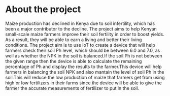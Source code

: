 # About the project
Maize production has declined in Kenya due to soil infertility, which has been a major contributor to the decline.
The project aims to help Kenyan small-scale maize farmers improve their soil fertility in order to boost yields. As a result, they will be able to earn a living and better their living conditions.
The project aim is to use IoT to create a device that will help farmers check their soil Ph level, which should be between 6.0 and 7.0, as well as whether the NPK in the soil is balanced.If the soil Ph is not between the given range then the device is able to calculate the remaining percentage of Ph and display the results to the farmer.This device will help farmers in balancing the soil NPK and also mantain the level of soil Ph in the soil.This will reduce the low production of maize that farmers get from using high or low fertilizers in their farms since the device will be able to give the farmer the accurate measurements of fertilizer to put in the soil.
